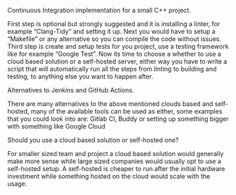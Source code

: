 Continuous Integration implementation for a small C++ project.

First step is optional but strongly suggested and it is installing a linter, for example “Clang-Tidy” and setting it up. Next you would have to setup a “Makefile” or any alternative so you can compile the code without issues. Third step is create and setup tests for you project, use a testing framework like for example “Google Test”. Now its time to choose a whether to use a cloud based solution or a self-hosted server, either way you have to write a script that will automatically run all the steps from linting to building and testing, to anything else you want to happen after.


Alternatives to Jenkins and GitHub Actions.

There are many alternatives to the above mentioned clouds based and self-hosted, many of the available tools can be used as either, some examples that you could look into are:  Gitlab CI, Buddy or setting up something bigger with something like Google Cloud


Should you use a cloud based solution or self-hosted one?

For smaller sized team and project a cloud based solution would generally make more sense while large sized companies would usually opt to use a self-hosted setup. A self-hosted is cheaper to run after the initial hardware investment while something hosted on the cloud would scale with the usage.

